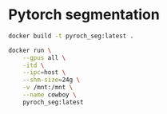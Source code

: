 # Pytorch segmentation

```bash
docker build -t pyroch_seg:latest .

docker run \
    --gpus all \
    -itd \
    --ipc=host \
    --shm-size=24g \
    -v /mnt:/mnt \
    --name cowboy \
    pyroch_seg:latest
```
